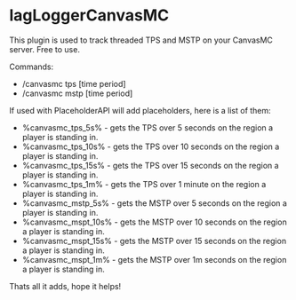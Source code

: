 # lagLoggerCanvasMC
This plugin is used to track threaded TPS and MSTP on your CanvasMC server. Free to use.

Commands:
- /canvasmc tps [time period]
- /canvasmc mstp [time period]

If used with PlaceholderAPI will add placeholders, here is a list of them:
- %canvasmc_tps_5s% - gets the TPS over 5 seconds on the region a player is standing in.
- %canvasmc_tps_10s% - gets the TPS over 10 seconds on the region a player is standing in.
- %canvasmc_tps_15s% - gets the TPS over 15 seconds on the region a player is standing in.
- %canvasmc_tps_1m% - gets the TPS over 1 minute on the region a player is standing in.
- %canvasmc_mstp_5s% - gets the MSTP over 5 seconds on the region a player is standing in.
- %canvasmc_mspt_10s% - gets the MSTP over 10 seconds on the region a player is standing in.
- %canvasmc_mspt_15s% - gets the MSTP over 15 seconds on the region a player is standing in.
- %canvasmc_mspt_1m% - gets the MSTP over 1m seconds on the region a player is standing in.

Thats all it adds, hope it helps!
